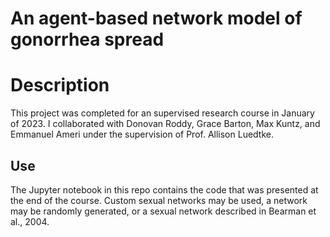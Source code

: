 # An agent-based network model of gonorrhea spread

# Description
This project was completed for an supervised research course in January of 2023. I collaborated with Donovan Roddy, Grace Barton, Max Kuntz, and Emmanuel Ameri under the supervision of Prof. Allison Luedtke.

## Use
The Jupyter notebook in this repo contains the code that was presented at the end of the course. Custom sexual networks may be used, a network may be randomly generated, or a sexual network described in Bearman et al., 2004. 
